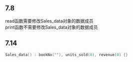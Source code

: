 ## 7.8
read函数需要修改Sales_data对象的数据成员  
print函数不需要修改Sales_data对象的数据成员
## 7.14
```c++
Sales_data() : bookNo(""), units_sold(0), revenue(0) {}
```